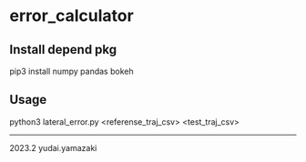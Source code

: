 # error_calculator

## Install depend pkg

pip3 install numpy pandas bokeh

## Usage

python3 lateral_error.py <referense_traj_csv> <test_traj_csv>

---

2023.2 yudai.yamazaki